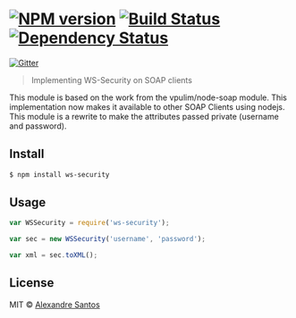 #  [![NPM version][npm-image]][npm-url] [![Build Status][travis-image]][travis-url] [![Dependency Status][daviddm-url]][daviddm-image]

[![Gitter](https://badges.gitter.im/Join%20Chat.svg)](https://gitter.im/AlexSantos/ws-security?utm_source=badge&utm_medium=badge&utm_campaign=pr-badge&utm_content=badge)

> Implementing WS-Security on SOAP clients

This module is based on the work from the vpulim/node-soap module. This implementation now makes it available to other SOAP Clients using nodejs.
This module is a rewrite to make the attributes passed private (username and password).

## Install

```sh
$ npm install ws-security
```


## Usage

```js
var WSSecurity = require('ws-security');

var sec = new WSSecurity('username', 'password');

var xml = sec.toXML();
```


## License

MIT © [Alexandre Santos](https://github.com/AlexSantos)


[npm-url]: https://npmjs.org/package/ws-security
[npm-image]: https://badge.fury.io/js/ws-security.svg
[travis-url]: https://travis-ci.org/AlexSantos/ws-security
[travis-image]: https://travis-ci.org/AlexSantos/ws-security.svg?branch=master
[daviddm-url]: https://david-dm.org/AlexSantos/ws-security.svg?theme=shields.io
[daviddm-image]: https://david-dm.org/AlexSantos/ws-security
